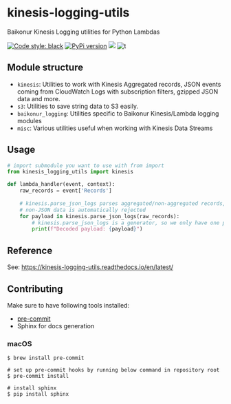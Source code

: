# kinesis-logging-utils
Baikonur Kinesis Logging utilities for Python Lambdas

[![Code style: black](https://img.shields.io/badge/code%20style-black-000000.svg)](https://github.com/psf/black)
[![PyPi version](https://img.shields.io/pypi/v/kinesis-logging-utils.svg)](https://pypi.python.org/pypi/kinesis-logging-utils/) 
![](https://img.shields.io/badge/python-3.6+-blue.svg) 
![t](https://img.shields.io/badge/status-beta-orange.svg) 

## Module structure
- `kinesis`: Utilities to work with Kinesis Aggregated records, JSON events coming from CloudWatch Logs with 
subscription filters, gzipped JSON data and more.
- `s3`: Utilities to save string data to S3 easily.
- `baikonur_logging`: Utilities specific to Baikonur Kinesis/Lambda logging modules 
- `misc`: Various utilities useful when working with Kinesis Data Streams 

## Usage
```python
# import submodule you want to use with from import
from kinesis_logging_utils import kinesis

def lambda_handler(event, context):
    raw_records = event['Records']
    
    # kinesis.parse_json_logs parses aggregated/non-aggregated records, with or without gzip compression
    # non-JSON data is automatically rejected
    for payload in kinesis.parse_json_logs(raw_records):
        # kinesis.parse_json_logs is a generator, so we only have one payload in memory on every iteration
        print(f"Decoded payload: {payload}")
```

## Reference
See: https://kinesis-logging-utils.readthedocs.io/en/latest/

## Contributing

Make sure to have following tools installed:
- [pre-commit](https://pre-commit.com/)
- Sphinx for docs generation

### macOS
```console
$ brew install pre-commit

# set up pre-commit hooks by running below command in repository root
$ pre-commit install

# install sphinx
$ pip install sphinx
```
